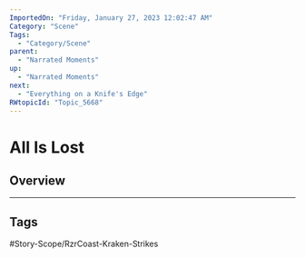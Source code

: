 ```yaml
---
ImportedOn: "Friday, January 27, 2023 12:02:47 AM"
Category: "Scene"
Tags:
  - "Category/Scene"
parent:
  - "Narrated Moments"
up:
  - "Narrated Moments"
next:
  - "Everything on a Knife's Edge"
RWtopicId: "Topic_5668"
---
```

# All Is Lost
## Overview

---
## Tags
#Story-Scope/RzrCoast-Kraken-Strikes


